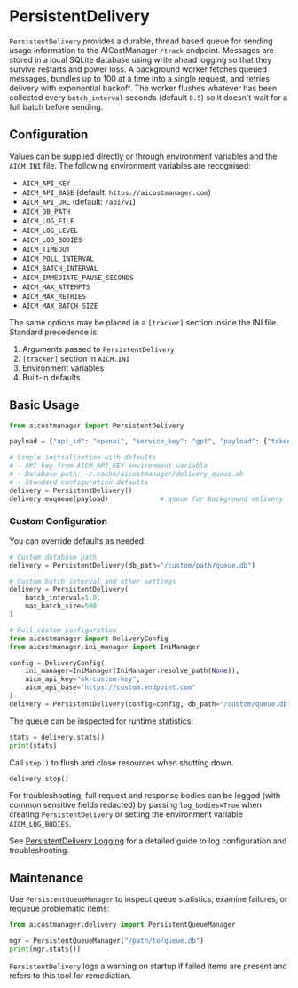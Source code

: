 # PersistentDelivery

`PersistentDelivery` provides a durable, thread based queue for sending
usage information to the AICostManager `/track` endpoint. Messages are stored
in a local SQLite database using write ahead logging so that they survive
restarts and power loss.  A background worker fetches queued messages,
bundles up to 100 at a time into a single request, and retries delivery with
exponential backoff. The worker flushes whatever has been collected every
`batch_interval` seconds (default `0.5`) so it doesn't wait for a full batch
before sending.

## Configuration

Values can be supplied directly or through environment variables and the
`AICM.INI` file.  The following environment variables are recognised:

- `AICM_API_KEY`
- `AICM_API_BASE` (default: `https://aicostmanager.com`)
- `AICM_API_URL` (default: `/api/v1`)
- `AICM_DB_PATH`
- `AICM_LOG_FILE`
- `AICM_LOG_LEVEL`
- `AICM_LOG_BODIES`
- `AICM_TIMEOUT`
- `AICM_POLL_INTERVAL`
- `AICM_BATCH_INTERVAL`
- `AICM_IMMEDIATE_PAUSE_SECONDS`
- `AICM_MAX_ATTEMPTS`
- `AICM_MAX_RETRIES`
- `AICM_MAX_BATCH_SIZE`

The same options may be placed in a `[tracker]` section inside the INI file.
Standard precedence is:

1. Arguments passed to `PersistentDelivery`
2. `[tracker]` section in `AICM.INI`
3. Environment variables
4. Built-in defaults

## Basic Usage

```python
from aicostmanager import PersistentDelivery

payload = {"api_id": "openai", "service_key": "gpt", "payload": {"tokens": 1}}

# Simple initialization with defaults
# - API key from AICM_API_KEY environment variable
# - Database path: ~/.cache/aicostmanager/delivery_queue.db
# - Standard configuration defaults
delivery = PersistentDelivery()
delivery.enqueue(payload)             # queue for background delivery
```

### Custom Configuration

You can override defaults as needed:

```python
# Custom database path
delivery = PersistentDelivery(db_path="/custom/path/queue.db")

# Custom batch interval and other settings
delivery = PersistentDelivery(
    batch_interval=1.0,
    max_batch_size=500
)

# Full custom configuration
from aicostmanager import DeliveryConfig
from aicostmanager.ini_manager import IniManager

config = DeliveryConfig(
    ini_manager=IniManager(IniManager.resolve_path(None)),
    aicm_api_key="sk-custom-key",
    aicm_api_base="https://custom.endpoint.com"
)
delivery = PersistentDelivery(config=config, db_path="/custom/queue.db")
```

The queue can be inspected for runtime statistics:

```python
stats = delivery.stats()
print(stats)
```

Call `stop()` to flush and close resources when shutting down.
```
delivery.stop()
```

For troubleshooting, full request and response bodies can be logged (with
common sensitive fields redacted) by passing `log_bodies=True` when creating
`PersistentDelivery` or setting the environment variable
`AICM_LOG_BODIES`.

See [PersistentDelivery Logging](persistent_delivery_logging.md) for a detailed guide to log configuration and troubleshooting.

## Maintenance

Use `PersistentQueueManager` to inspect queue statistics, examine failures, or
requeue problematic items:

```python
from aicostmanager.delivery import PersistentQueueManager

mgr = PersistentQueueManager("/path/to/queue.db")
print(mgr.stats())
```

`PersistentDelivery` logs a warning on startup if failed items are present and
refers to this tool for remediation.
